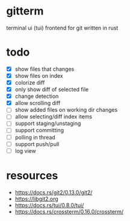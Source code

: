 # gitterm
terminal ui (tui) frontend for git written in rust

# todo

* [x] show files that changes
* [x] show files on index
* [x] colorize diff
* [x] only show diff of selected file
* [x] change detection
* [x] allow scrolling diff
* [ ] show added files on working dir changes
* [ ] allow selecting/diff index items
* [ ] support staging/unstaging
* [ ] support committing
* [ ] polling in thread
* [ ] support push/pull
* [ ] log view

# resources

* https://docs.rs/git2/0.13.0/git2/
* https://libgit2.org
* https://docs.rs/tui/0.8.0/tui/
* https://docs.rs/crossterm/0.16.0/crossterm/